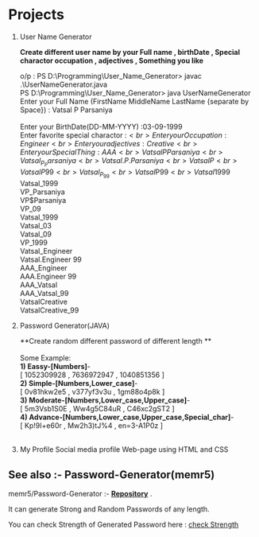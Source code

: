 # Projects

1) User Name Generator 
    
    **Create different user name by your Full name , birthDate , Special charactor occupation , adjectives , Something you like**
    
    o/p :
    PS D:\Programming\User_Name_Generator> javac .\UserNameGenerator.java <br>
    PS D:\Programming\User_Name_Generator> java UserNameGenerator<br>
    Enter your Full Name (FirstName MiddleName LastName {separate by Space}) : Vatsal P Parsaniya <br>  
    Enter your BirthDate(DD-MM-YYYY) :03-09-1999<br>
    Enter favorite special charactor :$<br>
    Enter your Occupation : Engineer<br>
    Enter your adjectives : Creative    <br>
    Enter your Special Thing : AAA<br>
    VatsalPParsaniya<br>
    Vatsal_P_Parsaniya<br>
    Vatsal.P.Parsaniya<br>
    VatsalP<br>
    VatsalP99<br>
    Vatsal_P_99<br>
    Vatsal$P$99<br>
    Vatsal$1999<br>
    Vatsal_1999<br>
    VP_Parsaniya<br>
    VP$Parsaniya<br>
    VP_09<br>
    Vatsal_1999<br>
    Vatsal_03<br>
    Vatsal_09   <br>
    VP_1999<br>
    Vatsal_Engineer<br>
    Vatsal.Engineer 99<br>
    AAA_Engineer<br>
    AAA.Engineer 99<br>
    AAA_Vatsal<br>
    AAA_Vatsal_99<br>
    VatsalCreative<br>
    VatsalCreative_99<br>
    
    
2) Password Generator(JAVA)
    
    **Create random different password of different length **<br>
    <br>
    Some Example:<br>
     **1) Eassy-[Numbers]**-<br>
                [ 1052309928 , 7636972947 , 1040851356 ]<br>
     **2) Simple-[Numbers,Lower_case]**-<br>
                [ 0v81hkw2e5 , v377yf3v3u , 1gm88o4p8k ]<br>
     **3) Moderate-[Numbers,Lower_case,Upper_case]**-<br>
                [ 5m3Vsb1S0E , Ww4g5C84uR , C46xc2gST2 ]<br>
     **4) Advance-[Numbers,Lower_case,Upper_case,Special_char]**-<br>
                [ Kp!9I+e60r , Mw2h3)tJ%4 , en=3-A1P0z ]<br>
    <br>
3) My Profile
    Social media profile Web-page using HTML and CSS
    

 ## See also :- Password-Generator(memr5)
    
   memr5/Password-Generator :- **[Repository]( https://github.com/memr5/Password-Generator.git )** . 
    
   It can generate Strong and Random Passwords of any length.
    
   You can check Strength of Generated Password here : [check Strength]( http://www.passwordmeter.com )     
                
